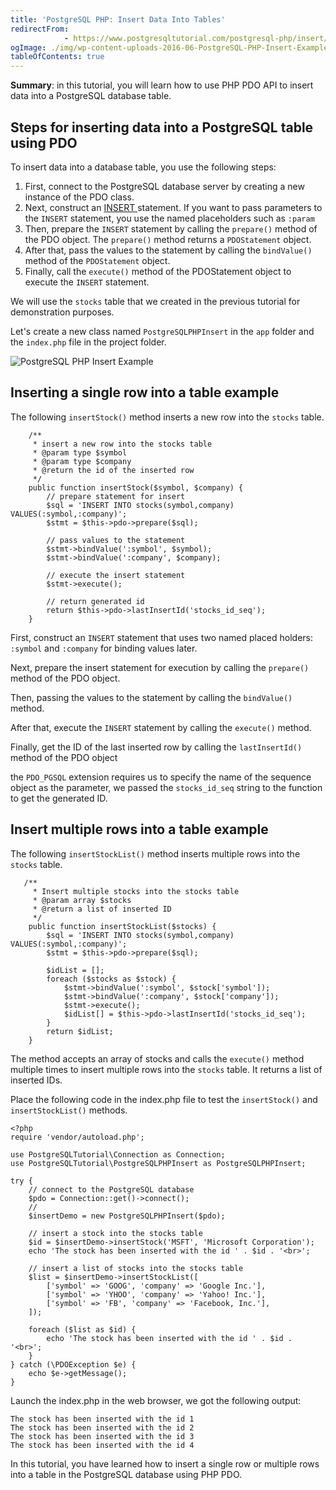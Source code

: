 ```yaml
---
title: 'PostgreSQL PHP: Insert Data Into Tables'
redirectFrom: 
            - https://www.postgresqltutorial.com/postgresql-php/insert/
ogImage: ./img/wp-content-uploads-2016-06-PostgreSQL-PHP-Insert-Example.png
tableOfContents: true
---
```


**Summary**: in this tutorial, you will learn how to use PHP PDO API to insert data into a PostgreSQL database table.



## Steps for inserting data into a PostgreSQL table using PDO



To insert data into a database table, you use the following steps:



1. First, connect to the PostgreSQL database server by creating a new instance of the PDO class.
2. Next, construct an [INSERT ](/docs/postgresql/postgresql-insert)statement. If you want to pass parameters to the `INSERT` statement, you use the named placeholders such as `:param`
3. Then, prepare the `INSERT` statement by calling the `prepare()` method of the PDO object. The `prepare()` method returns a `PDOStatement` object.
4. After that, pass the values to the statement by calling the `bindValue()` method of the `PDOStatement` object.
5. Finally, call the `execute()` method of the PDOStatement object to execute the `INSERT` statement.



We will use the `stocks` table that we created in the previous tutorial for demonstration purposes.



Let's create a new class named `PostgreSQLPHPInsert` in the `app` folder and the `index.php` file in the project folder.



![PostgreSQL PHP Insert Example](./img/wp-content-uploads-2016-06-PostgreSQL-PHP-Insert-Example.png)



## Inserting a single row into a table example



The following `insertStock()` method inserts a new row into the `stocks` table.



```
    /**
     * insert a new row into the stocks table
     * @param type $symbol
     * @param type $company
     * @return the id of the inserted row
     */
    public function insertStock($symbol, $company) {
        // prepare statement for insert
        $sql = 'INSERT INTO stocks(symbol,company) VALUES(:symbol,:company)';
        $stmt = $this->pdo->prepare($sql);

        // pass values to the statement
        $stmt->bindValue(':symbol', $symbol);
        $stmt->bindValue(':company', $company);

        // execute the insert statement
        $stmt->execute();

        // return generated id
        return $this->pdo->lastInsertId('stocks_id_seq');
    }
```



First, construct an `INSERT` statement that uses two named placed holders: `:symbol` and `:company` for binding values later.



Next, prepare the insert statement for execution by calling the `prepare()` method of the PDO object.



Then, passing the values to the statement by calling the `bindValue()` method.



After that, execute the `INSERT` statement by calling the `execute()` method.



Finally, get the ID of the last inserted row by calling the `lastInsertId()` method of the PDO object



the `PDO_PGSQL` extension requires us to specify the name of the sequence object as the parameter, we passed the `stocks_id_seq` string to the function to get the generated ID.



## Insert multiple rows into a table example



The following `insertStockList()` method inserts multiple rows into the `stocks` table.



```
   /**
     * Insert multiple stocks into the stocks table
     * @param array $stocks
     * @return a list of inserted ID
     */
    public function insertStockList($stocks) {
        $sql = 'INSERT INTO stocks(symbol,company) VALUES(:symbol,:company)';
        $stmt = $this->pdo->prepare($sql);

        $idList = [];
        foreach ($stocks as $stock) {
            $stmt->bindValue(':symbol', $stock['symbol']);
            $stmt->bindValue(':company', $stock['company']);
            $stmt->execute();
            $idList[] = $this->pdo->lastInsertId('stocks_id_seq');
        }
        return $idList;
    }
```



The method accepts an array of stocks and calls the `execute()` method multiple times to insert multiple rows into the `stocks` table. It returns a list of inserted IDs.



Place the following code in the index.php file to test the `insertStock()` and `insertStockList()` methods.



```
<?php
require 'vendor/autoload.php';

use PostgreSQLTutorial\Connection as Connection;
use PostgreSQLTutorial\PostgreSQLPHPInsert as PostgreSQLPHPInsert;

try {
    // connect to the PostgreSQL database
    $pdo = Connection::get()->connect();
    //
    $insertDemo = new PostgreSQLPHPInsert($pdo);

    // insert a stock into the stocks table
    $id = $insertDemo->insertStock('MSFT', 'Microsoft Corporation');
    echo 'The stock has been inserted with the id ' . $id . '<br>';

    // insert a list of stocks into the stocks table
    $list = $insertDemo->insertStockList([
        ['symbol' => 'GOOG', 'company' => 'Google Inc.'],
        ['symbol' => 'YHOO', 'company' => 'Yahoo! Inc.'],
        ['symbol' => 'FB', 'company' => 'Facebook, Inc.'],
    ]);

    foreach ($list as $id) {
        echo 'The stock has been inserted with the id ' . $id . '<br>';
    }
} catch (\PDOException $e) {
    echo $e->getMessage();
}
```



Launch the index.php in the web browser, we got the following output:



```
The stock has been inserted with the id 1
The stock has been inserted with the id 2
The stock has been inserted with the id 3
The stock has been inserted with the id 4
```



In this tutorial, you have learned how to insert a single row or multiple rows into a table in the PostgreSQL database using PHP PDO.

